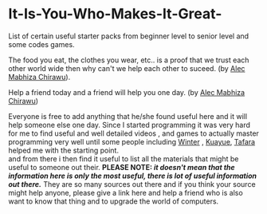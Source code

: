 # It-Is-You-Who-Makes-It-Great-
List of certain useful starter packs from beginner level to senior level and some codes games.

The food you eat, the clothes you wear, etc.. is a proof that we trust each other world wide then why can't we help each other to suceed. (by [Alec Mabhiza Chirawu](https://github.com/Captaincheq/)).

Help a friend today and a friend will help you one day. (by [Alec Mabhiza Chirawu](https://github.com/Captaincheq/))


Everyone is free to add anything that he/she found useful here and it will help someone else one day.
Since I started programming it was very hard for me to find useful and well detailed videos , and games to actually master 
programming very well until some people including [Winter](https://github.com/Sierra007117) , [Kuayue](https://github.com/Sierra007117), [Tafara](https://github.com/TafaraLanka) helped me with the starting point.<br> and from there i then find it useful to list all the materials that might be useful to someone out their. <b>PLEASE NOTE:<i> it doesn't mean that the information here is only the most useful, there is lot of useful information out there.</i></b> They are so many sources out there and if you think your source might help anyone, please give a link here  and help a friend who is also want to know that thing and to upgrade the world of computers. 